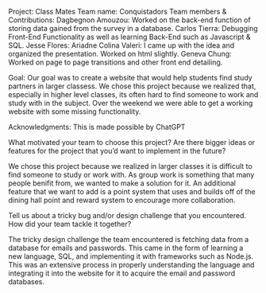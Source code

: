 Project: Class Mates
Team name: Conquistadors
Team members & Contributions: 
Dagbegnon Amouzou: Worked on the back-end function of storing data gained from the survey in a database.
Carlos Tierra: Debugging Front-End Functionality as well as learning Back-End such as Javascript & SQL. 
Jesse Flores: 
Ariadne Colina Valeri: I came up with the idea and organized the presentation. Worked on html slightly.
Geneva Chung: Worked on page to page transitions and other front end detailing.

Goal: Our goal was to create a website that would help students find study partners in larger classess. We chose this project because we realized that, especially in higher level classes, its often hard to find someone to work and study with in the subject. Over the weekend we were able to get a working website with some missing functionality.

Acknowledgments: This is made possible by ChatGPT

What motivated your team to choose this project? Are there bigger ideas or features for the project that you’d want to implement in the future?

  We chose this project because we realized in larger classes it is difficult to find someone to study or work with. As group work is something that many people    benifit from, we wanted to make a solution for it. An additional feature that we want to add is a point system that uses and builds off of the dining hall         point and reward system to encourage more collaboration.

Tell us about a tricky bug and/or design challenge that you encountered. How did your team tackle it together?

The tricky design challenge the team encountered is fetching data from a database for emails and passwords. This came in the form of learning a new language, SQL, and implementing it with frameworks such as Node.js. This was an extensive process in properly understanding the language and integrating it into the website for it to acquire the email and password databases. 





